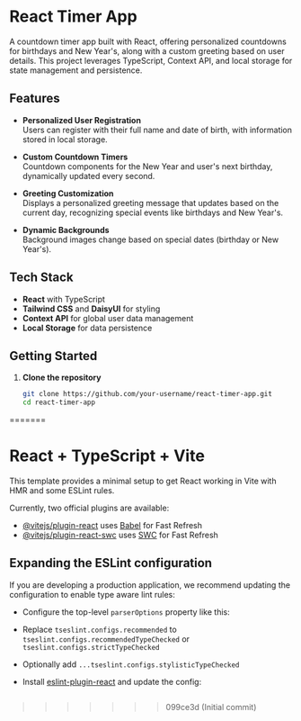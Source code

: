 # React Timer App

A countdown timer app built with React, offering personalized countdowns for birthdays and New Year's, along with a custom greeting based on user details. This project leverages TypeScript, Context API, and local storage for state management and persistence.

## Features

- **Personalized User Registration**  
  Users can register with their full name and date of birth, with information stored in local storage.

- **Custom Countdown Timers**  
  Countdown components for the New Year and user's next birthday, dynamically updated every second.

- **Greeting Customization**  
  Displays a personalized greeting message that updates based on the current day, recognizing special events like birthdays and New Year's.

- **Dynamic Backgrounds**  
  Background images change based on special dates (birthday or New Year's).

## Tech Stack

- **React** with TypeScript
- **Tailwind CSS** and **DaisyUI** for styling
- **Context API** for global user data management
- **Local Storage** for data persistence

## Getting Started

1. **Clone the repository**  
   ```bash
   git clone https://github.com/your-username/react-timer-app.git
   cd react-timer-app
=======
# React + TypeScript + Vite

This template provides a minimal setup to get React working in Vite with HMR and some ESLint rules.

Currently, two official plugins are available:

- [@vitejs/plugin-react](https://github.com/vitejs/vite-plugin-react/blob/main/packages/plugin-react/README.md) uses [Babel](https://babeljs.io/) for Fast Refresh
- [@vitejs/plugin-react-swc](https://github.com/vitejs/vite-plugin-react-swc) uses [SWC](https://swc.rs/) for Fast Refresh

## Expanding the ESLint configuration

If you are developing a production application, we recommend updating the configuration to enable type aware lint rules:

- Configure the top-level `parserOptions` property like this:


- Replace `tseslint.configs.recommended` to `tseslint.configs.recommendedTypeChecked` or `tseslint.configs.strictTypeChecked`
- Optionally add `...tseslint.configs.stylisticTypeChecked`
- Install [eslint-plugin-react](https://github.com/jsx-eslint/eslint-plugin-react) and update the config:

```js

```
>>>>>>> 099ce3d (Initial commit)
